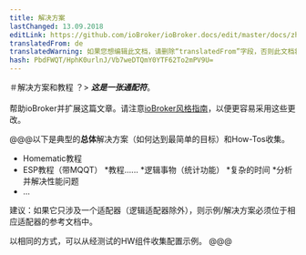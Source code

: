 ```yaml
---
title: 解决方案
lastChanged: 13.09.2018
editLink: https://github.com/ioBroker/ioBroker.docs/edit/master/docs/zh-cn/lib/README.md
translatedFrom: de
translatedWarning: 如果您想编辑此文档，请删除“translatedFrom”字段，否则此文档将再次自动翻译
hash: PbdFWQT/HphK0urlnJ/Vb7weDTQmY0YTF62To2mPV9U=
---
```

＃解决方案和教程
？&gt; ***这是一张通配符***。 <br><br>帮助ioBroker并扩展这篇文章。请注意[ioBroker风格指南](community/styleguidedoc)，以便更容易采用这些更改。

@@@以下是典型的**总体**解决方案（如何达到最简单的目标）和How-Tos收集。

* Homematic教程
* ESP教程（带MQQT）
*教程......
*逻辑事物（统计功能）
*复杂的时间
*分析并解决性能问题
* ...

建议：如果它只涉及一个适配器（逻辑适配器除外），则示例/解决方案必须位于相应适配器的参考文档中。

以相同的方式，可以从经测试的HW组件收集配置示例。
@@@